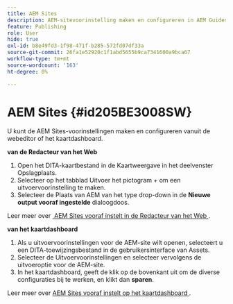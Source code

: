 ```yaml
---
title: AEM Sites
description: AEM-sitevoorinstelling maken en configureren in AEM Guides. Gebruik AEM-siteondersteuning om op artikelen gebaseerde uitvoer te genereren, onderwerpen voor uitvoerkoppelingen te genereren, conref te publiceren en een tekenreeks in de inhoud te zoeken.
feature: Publishing
role: User
hide: true
exl-id: b8e49fd3-1f98-471f-b285-572fd07df33a
source-git-commit: 26fa1e52920c1f1abd5655b9ca7341600a9bca67
workflow-type: tm+mt
source-wordcount: '163'
ht-degree: 0%

---
```


# AEM Sites {#id205BE3008SW}



U kunt de AEM Sites-voorinstellingen maken en configureren vanuit de webeditor of het kaartdashboard.

**van de Redacteur van het Web**

1. Open het DITA-kaartbestand in de Kaartweergave in het deelvenster Opslagplaats.
1. Selecteer op het tabblad Uitvoer het pictogram + om een uitvoervoorinstelling te maken.
1. Selecteer de Plaats van AEM van het type drop-down in de **Nieuwe output vooraf ingestelde** dialoogdoos.

Leer meer over [&#x200B; AEM Sites vooraf instelt in de Redacteur van het Web &#x200B;](generate-output-aem-site-web-editor.md).


**van het kaartdashboard**


1. Als u uitvoervoorinstellingen voor de AEM-site wilt openen, selecteert u een DITA-toewijzingsbestand in de gebruikersinterface van Assets.
1. Selecteer de Uitvoervoorinstellingen en selecteer vervolgens de uitvoeroptie voor de AEM-site.
1. In het kaartdashboard, geeft de klik **&#x200B;**&#x200B;op de bovenkant uit om de diverse configuraties bij te werken, en klikt dan **sparen**.

Leer meer over [&#x200B; AEM Sites vooraf instelt op het kaartdashboard &#x200B;](generate-output-aem-site-map-dashboard.md).
